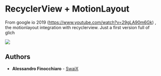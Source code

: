 # RecyclerView + MotionLayout

From google io 2019 (https://www.youtube.com/watch?v=29gLA90m6Gk) , the motionlayout integration with recyclerview.
Just a first version full of glich 


![](video.gif)

## Authors

* **Alessandro Finocchiaro**  - [SwaiX](https://github.com/swaix)

